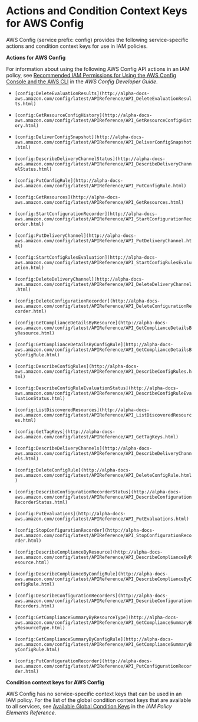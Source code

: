 # Actions and Condition Context Keys for AWS Config<a name="list_config"></a>

AWS Config \(service prefix: config\) provides the following service\-specific actions and condition context keys for use in IAM policies\.

**Actions for AWS Config**

For information about using the following AWS Config API actions in an IAM policy, see [Recommended IAM Permissions for Using the AWS Config Console and the AWS CLI](http://alpha-docs-aws.amazon.com/config/latest/developerguide/recommended-iam-permissions-using-aws-config-console-cli.html) in the *AWS Config Developer Guide*\.

+ `[config:DeleteEvaluationResults](http://alpha-docs-aws.amazon.com/config/latest/APIReference/API_DeleteEvaluationResults.html)`

+ `[config:GetResourceConfigHistory](http://alpha-docs-aws.amazon.com/config/latest/APIReference/API_GetResourceConfigHistory.html)`

+ `[config:DeliverConfigSnapshot](http://alpha-docs-aws.amazon.com/config/latest/APIReference/API_DeliverConfigSnapshot.html)`

+ `[config:DescribeDeliveryChannelStatus](http://alpha-docs-aws.amazon.com/config/latest/APIReference/API_DescribeDeliveryChannelStatus.html)`

+ `[config:PutConfigRule](http://alpha-docs-aws.amazon.com/config/latest/APIReference/API_PutConfigRule.html)`

+ `[config:GetResources](http://alpha-docs-aws.amazon.com/config/latest/APIReference/API_GetResources.html)`

+ `[config:StartConfigurationRecorder](http://alpha-docs-aws.amazon.com/config/latest/APIReference/API_StartConfigurationRecorder.html)`

+ `[config:PutDeliveryChannel](http://alpha-docs-aws.amazon.com/config/latest/APIReference/API_PutDeliveryChannel.html)`

+ `[config:StartConfigRulesEvaluation](http://alpha-docs-aws.amazon.com/config/latest/APIReference/API_StartConfigRulesEvaluation.html)`

+ `[config:DeleteDeliveryChannel](http://alpha-docs-aws.amazon.com/config/latest/APIReference/API_DeleteDeliveryChannel.html)`

+ `[config:DeleteConfigurationRecorder](http://alpha-docs-aws.amazon.com/config/latest/APIReference/API_DeleteConfigurationRecorder.html)`

+ `[config:GetComplianceDetailsByResource](http://alpha-docs-aws.amazon.com/config/latest/APIReference/API_GetComplianceDetailsByResource.html)`

+ `[config:GetComplianceDetailsByConfigRule](http://alpha-docs-aws.amazon.com/config/latest/APIReference/API_GetComplianceDetailsByConfigRule.html)`

+ `[config:DescribeConfigRules](http://alpha-docs-aws.amazon.com/config/latest/APIReference/API_DescribeConfigRules.html)`

+ `[config:DescribeConfigRuleEvaluationStatus](http://alpha-docs-aws.amazon.com/config/latest/APIReference/API_DescribeConfigRuleEvaluationStatus.html)`

+ `[config:ListDiscoveredResources](http://alpha-docs-aws.amazon.com/config/latest/APIReference/API_ListDiscoveredResources.html)`

+ `[config:GetTagKeys](http://alpha-docs-aws.amazon.com/config/latest/APIReference/API_GetTagKeys.html)`

+ `[config:DescribeDeliveryChannels](http://alpha-docs-aws.amazon.com/config/latest/APIReference/API_DescribeDeliveryChannels.html)`

+ `[config:DeleteConfigRule](http://alpha-docs-aws.amazon.com/config/latest/APIReference/API_DeleteConfigRule.html)`

+ `[config:DescribeConfigurationRecorderStatus](http://alpha-docs-aws.amazon.com/config/latest/APIReference/API_DescribeConfigurationRecorderStatus.html)`

+ `[config:PutEvaluations](http://alpha-docs-aws.amazon.com/config/latest/APIReference/API_PutEvaluations.html)`

+ `[config:StopConfigurationRecorder](http://alpha-docs-aws.amazon.com/config/latest/APIReference/API_StopConfigurationRecorder.html)`

+ `[config:DescribeComplianceByResource](http://alpha-docs-aws.amazon.com/config/latest/APIReference/API_DescribeComplianceByResource.html)`

+ `[config:DescribeComplianceByConfigRule](http://alpha-docs-aws.amazon.com/config/latest/APIReference/API_DescribeComplianceByConfigRule.html)`

+ `[config:DescribeConfigurationRecorders](http://alpha-docs-aws.amazon.com/config/latest/APIReference/API_DescribeConfigurationRecorders.html)`

+ `[config:GetComplianceSummaryByResourceType](http://alpha-docs-aws.amazon.com/config/latest/APIReference/API_GetComplianceSummaryByResourceType.html)`

+ `[config:GetComplianceSummaryByConfigRule](http://alpha-docs-aws.amazon.com/config/latest/APIReference/API_GetComplianceSummaryByConfigRule.html)`

+ `[config:PutConfigurationRecorder](http://alpha-docs-aws.amazon.com/config/latest/APIReference/API_PutConfigurationRecorder.html)`

**Condition context keys for AWS Config**

AWS Config has no service\-specific context keys that can be used in an IAM policy\. For the list of the global condition context keys that are available to all services, see [Available Global Condition Keys](reference_policies_condition-keys.md#AvailableKeys) in the *IAM Policy Elements Reference*\.